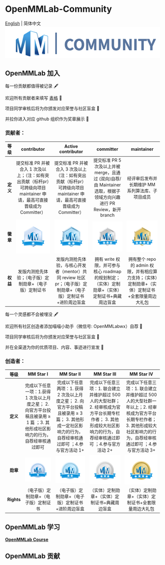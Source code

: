 # OpenMMLab-Community
[English](https://github.com/oyater/OpenMMLab-Community/blob/main/README.md) | 简体中文
![图标](https://github.com/oyater/OpenMMLab-Community/blob/main/icon/%E6%88%AA%E5%B1%8F2022-06-27%2016.35.29.png)

## OpenMMLab 加入
每一份贡献都值得被记录 🖋

欢迎所有贡献者来填写 [表格](https://home-dev.mai4u.com/contributor) 📒

项目同学审核后将为你颁发对应荣誉与社区盲盒 🎁

并拉你进入对应 github 组织作为奖章展示 🏅
 
 ### 贡献者：
|**等级**     |  **contributor** | **Active contributor** | **committer** | **maintainer** | 
|:----:   |  :----:      | :----:             |:----:     |:----:      |
|**定义**  |提交标准 PR 并被合入 1 次及以上；（注：如有突出贡献（标杆pr）可跨级向项目 maintainer 申请，最高可直接晋级成为Committer） | 提交标准 PR 并被合入 3 次及以上 （注：如有突出贡献（标杆pr）可跨级向项目 maintainer 申请，最高可直接晋级成为Committer）    |提交标准 PR 5次及以上并被 merge，且通过 (双向)自荐/由 Maintainer 选取，根据子领域方向兴趣进行 PR Review，新开 branch  | 经评审后发布并长期维护 MM 系列算法库、子项目成员 |   
 |**徽章**  | ![1](https://github.com/oyater/OpenMMLab-Community/blob/main/icon/middle_img_v2_f9b16886-570c-491b-989e-39bf514c9b7g.jpg)| ![2](https://github.com/oyater/OpenMMLab-Community/blob/main/icon/middle_img_v2_ba4edb22-9419-4fad-ad5d-116f82d3396g.jpg)  | ![3](https://github.com/oyater/OpenMMLab-Community/blob/main/icon/middle_img_v2_ad58b85e-f7bc-4c7a-88c1-7e1deb2a484g.jpg)      |  ![4](https://github.com/oyater/OpenMMLab-Community/blob/main/icon/middle_img_v2_291efc97-1002-4e95-9888-1cad9ed41dfg.jpg)   |   
|**权益**   | 发版内测抢先体验；（电子版）定制勋章+（电子版）定制证书  |  发版内测抢先体验，与核心开发者（mentor）共同 review 社区pr；（电子版）定制勋章+（电子版）定制证书 +进阶周边盲盒    | 拥有 write 权限，并可参与核心 roadmap 的规划制定；（实体）定制勋章+（实体）定制证书+典藏周边盲盒  | 拥有整个 repo 的 admin 权限，并有相应算力支持；（实体）定制勋章+（实体）定制证书+全套限量周边大礼包          |   


每一个灵感都不会被埋没 🖋

欢迎所有社区创造者添加喵喵小助手（微信号: OpenMMLabwx）自荐 📒

项目同学审核后将为你颁发对应荣誉与社区盲盒 🎁

并在全渠道为你的优质项目、内容、事迹进行宣发 🏅

 ### 创造者：
|**等级**     |  **MM Star Ⅰ** | **MM Star Ⅱ** | **MM Star Ⅲ** | **MM  Star Ⅳ** | 
|:----:   |  :----:      | :----:             |:----:     |:----:      |
|**定义**  | 完成以下任意一项：1.获得 1 次及以上月度之星； 2. 向官方平台投稿且被录用 ≥ 1 篇 ；3.  其他形成社区影响力的行为，自荐经审核通过即可      |  完成以下任意两项：1.  获得 2 次及以上月度之星； 2. 向官方平台投稿且被录用 ≥ 3 篇； 3. 其他形成一定社区影响力的行为，自荐经审核通过即可 ；4.参与官方活动 1+       |    完成以下任意三项：1. 联合建立并维护超过 500 人的大型社群；2.  经审核成为官方平台长期专栏作者； 3. 其他形成较大社区影响力的行为，自荐经审核通过即可 ；4.参与官方活动 2+  |      完成以下任意三项：1. 联合建立并维护超过 500 人的大型社群一年以上；2.  经审核成为官方平台长期专栏作者； 3. 其他形成较大社区影响力的行为，自荐经审核通过即可  ；4.参与官方活动 3+ |    
|**勋章**  |![1](https://github.com/oyater/OpenMMLab-Community/blob/main/icon/middle_img_v2_1851e415-8d5b-46dd-bd09-a65476185f4g.png)|![2](https://github.com/oyater/OpenMMLab-Community/blob/main/icon/middle_img_v2_9cffb5cd-4bc9-466d-80e2-9b112dc6db3g.jpg)|![3](https://github.com/oyater/OpenMMLab-Community/blob/main/icon/middle_img_v2_40bb6415-4390-430d-b8b7-5892b7893c9g.jpg) | ![4](https://github.com/oyater/OpenMMLab-Community/blob/main/icon/middle_img_v2_fb40cd76-83bb-4cc2-a5f3-4925a2b97aag.png)|
|**Rights**   | （电子版）定制勋章+（电子版）定制证书    |  （电子版）定制勋章+（电子版）定制证书 +进阶周边盲盒  |  （实体）定制勋章+（实体）定制证书+典藏周边盲盒     | （实体）定制勋章+（实体）定制证书+全套限量周边大礼包          |   


## OpenMMLab 学习

[**OpenMMLab Course**](https://github.com/wangruohui/OpenMMLabCourse)

## OpenMMLab 贡献



